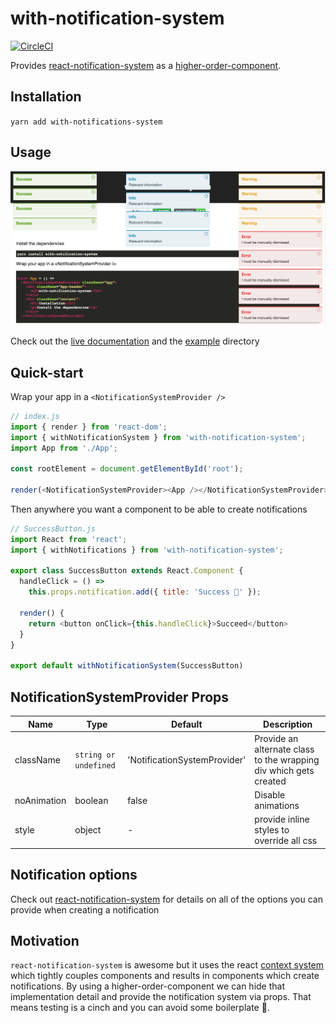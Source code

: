 # with-notification-system

[![CircleCI](https://circleci.com/gh/Dean177/with-notification-system.svg?style=svg)](https://circleci.com/gh/Dean177/with-notification-system)

Provides [react-notification-system](https://github.com/igorprado/react-notification-system) as a [higher-order-component](https://facebook.github.io/react/docs/higher-order-components.html).

## Installation

`yarn add with-notifications-system`

## Usage

![Image of Yaktocat](example/example-screenshot.png)

Check out the [live documentation](https://dean177.github.io/with-notification-system/) and the [example](https://github.com/Dean177/with-url-state/tree/master/example) directory

## Quick-start

Wrap your app in a `<NotificationSystemProvider />`
```javascript
// index.js
import { render } from 'react-dom';
import { withNotificationSystem } from 'with-notification-system';
import App from './App';

const rootElement = document.getElementById('root');

render(<NotificationSystemProvider><App /></NotificationSystemProvider>, rootElement);
```

Then anywhere you want a component to be able to create notifications
```javascript
// SuccessButton.js
import React from 'react';
import { withNotifications } from 'with-notification-system';

export class SuccessButton extends React.Component {
  handleClick = () =>
    this.props.notification.add({ title: 'Success 🎉' });

  render() {
    return <button onClick={this.handleClick}>Succeed</button>
  }
}

export default withNotificationSystem(SuccessButton)
```

## NotificationSystemProvider Props

| Name         | Type            | Default   | Description |
|------------  |---------------  |---------- |-----------  |
| className | `string or undefined` | 'NotificationSystemProvider' | Provide an alternate class to the wrapping div which gets created                                                                                                                                                  |
| noAnimation | boolean | false | Disable animations |
| style | object | - | provide inline styles to override all css |

## Notification options

Check out [react-notification-system](https://github.com/igorprado/react-notification-system/blob/master/README.md#creating-a-notification) for details on all of the options you can provide when creating a notification


## Motivation

`react-notification-system` is awesome but it uses the react [context system](https://reactjs.org/docs/context.html) which tightly couples components and results in components which create notifications. By using a higher-order-component we can hide that implementation detail and provide the notification system via props. That means testing is a cinch and you can avoid some boilerplate 🎉.
